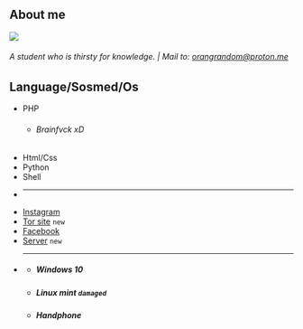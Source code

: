 <!--<img src="68747470733a2f2f70726f626f742e6d656469612f394575424971676170492e676966.gif" alt="hay" width="800" height="3"><div align="center">-->

## About me

<img id="flux10n" src="https://github-stats-alpha.vercel.app/api/?username=flux10n&cc=000&tc=9500ff&ic=FF0000&bc=dd00ff"/>

###### A student who is thirsty for knowledge. | Mail to: orangrandom@proton.me

## Language/Sosmed/Os

- PHP
  - ###### Brainfvck xD
- Html/Css
- Python
- Shell
- ****
- [Instagram](instagram.com/zuck)
- [Tor site](domain.onion) `new`
- [Facebook](https://facebook.com/zuck)
- [Server](discord.com/) `new`
- ****
  - ##### Windows 10
  - ##### Linux mint `damaged`
  - ##### Handphone 

<!--<img src="https://github-readme-stats.vercel.app/api?username=flux10n&border_color=9500ff&show_icons=true&bg_color=0d1116&title_color=ce09ec&text_color=a4aacb&icon_color=007ec6">-->
<!--<img src="68747470733a2f2f70726f626f742e6d656469612f394575424971676170492e676966.gif" alt="hay" width="800" height="3"><div align="center">-->


